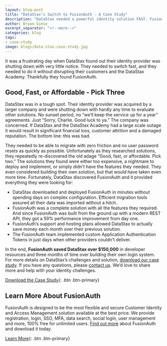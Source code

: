 ```yaml
---
layout: blog-post
title: "DataStax’s Switch to FusionAuth - A Case Study"
description: "DataStax needed a powerful identity solution FAST. FusionAuth was there to help."
author: Bryan Giese
excerpt_separator: "<!--more-->"
categories: blog
tags:
- case-study
image: blogs/data-stax-case-study.jpg
---
```


It was a frustrating day when DataStax found out their identity provider was shutting down with very little notice. They needed to switch fast, and they needed to do it without disrupting their customers and the DataStax Academy. Thankfully they found FusionAuth.

<!--more-->

## Good, Fast, or Affordable - Pick Three

DataStax was in a tough spot. Their identity provider was acquired by a larger company and were shutting down with hardly any time to evaluate other solutions. No sunset period, no “we’ll keep the service up for a year” agreements. Just “Sorry, Charlie. Good luck to ya.” The company was concerned. If DataStax and the DataStax Academy had a large scale outage it would result in significant financial loss, customer attrition and a damaged reputation. The bottom line: this was bad.

They needed to be able to migrate with zero friction and no user password resets as quickly as possible. Unfortunately as they researched solutions, they repeatedly re-discovered the old adage “Good, fast, or affordable. Pick two.” The solutions they found were either too expensive, a nightmare to deploy and implement, or simply didn’t have the features they needed. They even considered building their own solution, but that would have taken even more time. Fortunately, DataStax discovered FusionAuth and it provided everything they were looking for:
- DataStax downloaded and deployed FusionAuth in minutes without spending days on complex configuration. Efficient migration tools assured all their data was imported without a hitch.
- FusionAuth was a complete solution with all the features they required. And since FusionAuth was built from the ground up with a modern REST API, they got a 59% performance improvement from day one.
- FusionAuth’s support and hosting plans allowed DataStax to actually save money each month over their previous solution.
- The FusionAuth team implemented custom Application Authentication Tokens in just days when other providers couldn't deliver.

In the end, **FusionAuth saved DataStax over $150,000** in developer resources and three months of time over building their own login system. For more details on DataStax’s challenges and solution, [download our case study](/resources/datastax-case-study.pdf). If you have any questions, please [contact us](/contact). We’d love to share more and help with your identity challenges.

[Download the Case Study](/resources/datastax-case-study.pdf){: .btn .btn-primary}


## Learn More About FusionAuth
FusionAuth is designed to be the most flexible and secure Customer Identity and Access Management solution available at the best price. We provide registration, login, SSO, MFA, data search, social login, user management and more, 100% free for unlimited users. [Find out more](/ "FusionAuth Home") about FusionAuth and download it today.

[Learn More](/){: .btn .btn-primary}
